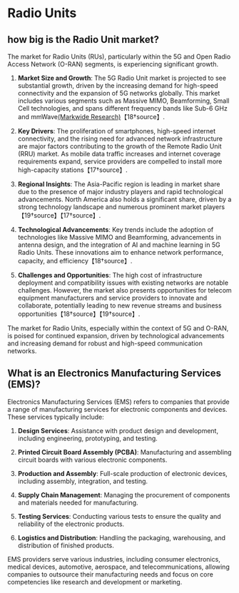 # Radio Units

## how big is the Radio Unit market?

The market for Radio Units (RUs), particularly within the 5G and Open Radio Access Network (O-RAN) segments, is experiencing significant growth. 

1. **Market Size and Growth**: The 5G Radio Unit market is projected to see substantial growth, driven by the increasing demand for high-speed connectivity and the expansion of 5G networks globally. This market includes various segments such as Massive MIMO, Beamforming, Small Cell technologies, and spans different frequency bands like Sub-6 GHz and mmWave[(Markwide Research)](https://markwideresearch.com/5g-radio-unit-market/)【18†source】.

2. **Key Drivers**: The proliferation of smartphones, high-speed internet connectivity, and the rising need for advanced network infrastructure are major factors contributing to the growth of the Remote Radio Unit (RRU) market. As mobile data traffic increases and internet coverage requirements expand, service providers are compelled to install more high-capacity stations【17†source】.

3. **Regional Insights**: The Asia-Pacific region is leading in market share due to the presence of major industry players and rapid technological advancements. North America also holds a significant share, driven by a strong technology landscape and numerous prominent market players【19†source】【17†source】.

4. **Technological Advancements**: Key trends include the adoption of technologies like Massive MIMO and Beamforming, advancements in antenna design, and the integration of AI and machine learning in 5G Radio Units. These innovations aim to enhance network performance, capacity, and efficiency【18†source】.

5. **Challenges and Opportunities**: The high cost of infrastructure deployment and compatibility issues with existing networks are notable challenges. However, the market also presents opportunities for telecom equipment manufacturers and service providers to innovate and collaborate, potentially leading to new revenue streams and business opportunities【18†source】【19†source】.

The market for Radio Units, especially within the context of 5G and O-RAN, is poised for continued expansion, driven by technological advancements and increasing demand for robust and high-speed communication networks.

## What is an Electronics Manufacturing Services (EMS)?

Electronics Manufacturing Services (EMS) refers to companies that provide a range of manufacturing services for electronic components and devices. These services typically include:

1. **Design Services**: Assistance with product design and development, including engineering, prototyping, and testing.

2. **Printed Circuit Board Assembly (PCBA)**: Manufacturing and assembling circuit boards with various electronic components.

3. **Production and Assembly**: Full-scale production of electronic devices, including assembly, integration, and testing.

4. **Supply Chain Management**: Managing the procurement of components and materials needed for manufacturing.

5. **Testing Services**: Conducting various tests to ensure the quality and reliability of the electronic products.

6. **Logistics and Distribution**: Handling the packaging, warehousing, and distribution of finished products.

EMS providers serve various industries, including consumer electronics, medical devices, automotive, aerospace, and telecommunications, allowing companies to outsource their manufacturing needs and focus on core competencies like research and development or marketing.

